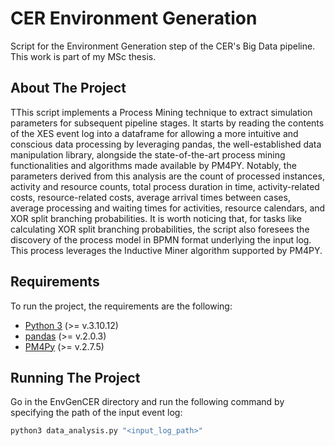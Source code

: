 # CER Environment Generation
Script for the Environment Generation step of the CER's Big Data pipeline.
This work is part of my MSc thesis.

## About The Project
TThis script implements a Process Mining technique to extract simulation parameters for subsequent pipeline stages. It starts by reading the contents of the XES event log into a dataframe for allowing a more intuitive and conscious data processing by leveraging pandas, the well-established data manipulation library, alongside the state-of-the-art process mining functionalities and algorithms made available by PM4PY. Notably, the parameters derived from this analysis are the count of processed instances, activity and resource counts, total process duration in time, activity-related costs, resource-related costs, average arrival times between cases, average processing and waiting times for activities, resource calendars, and XOR split branching probabilities.
It is worth noticing that, for tasks like calculating XOR split branching probabilities, the script also foresees the discovery of the process model in BPMN format underlying the input log. This process leverages the Inductive Miner algorithm supported by PM4PY.


## Requirements
To run the project, the requirements are the following:
- [Python 3](https://www.python.org/) (>= v.3.10.12)
- [pandas](https://pandas.pydata.org/) (>= v.2.0.3)
- [PM4Py](https://pm4py.fit.fraunhofer.de/) (>= v.2.7.5)

## Running The Project
Go in the EnvGenCER directory and run the following command by specifying the path of the input event log:
```bash
python3 data_analysis.py "<input_log_path>"
```
